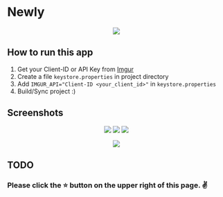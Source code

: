 # Newly

<p align="center"> 
<img src="https://raw.githubusercontent.com/pramodbharti/Newly/master/images/app_icon.png">
</p>

## How to run this app
1. Get your Client-ID or API Key from [Imgur](https://api.imgur.com/)
2. Create a file `keystore.properties` in project directory
3. Add `IMGUR_API="Client-ID <your_client_id>"` in `keystore.properties`
4. Build/Sync project :)

## Screenshots

<p align="center"> 
<img src="https://raw.githubusercontent.com/pramodbharti/Newly/master/images/nature.png">
<img src="https://raw.githubusercontent.com/pramodbharti/Newly/master/images/india.png">
<img src="https://raw.githubusercontent.com/pramodbharti/Newly/master/images/blank.png">
</p>

<p align="center"> 
<img src="https://raw.githubusercontent.com/pramodbharti/Newly/master/images/landscape.png">
</p>

## TODO

### Please click the :star: button on the upper right of this page. :v:


